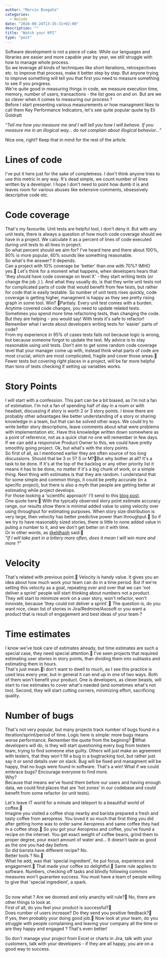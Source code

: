 ```yaml
---
author: "Marcin Biegała"
categories:
  - NoCode
date: "2016-09-24T13:35:31+02:00"
description: ""
title: "Watch your KPI"
type: "post"
---
```


Software development is not a piece of cake. While our languages and libraries are easier and more capable year by year, we still struggle with how to manage whole process.  
So we leverage all kinds of techniques like short iterations, retrospectives etc. to improve that process, make it better step by step. But anyone trying to improve something will tell you that first you need to measure something to see if you progress.  
We're quite good in measuring things in code, we measure execution time, memory, number of users, transactions - the list goes on and on. But are we so clever when it comes to measuring our process ?  
Before I start presenting various measurements or how managment likes to call them Key Performance Indicators, let's see quite popular quote by Eli Goldratt


*“Tell me how you measure me and I will tell you how I will behave. If you measure me in an illogical way… do not complain about illogical behavior…”*


Nice one, right? Keep that in mind for the rest of the article.


# Lines of code #
I've put it here just for the sake of completness. I don't think anyone tries to use this metric in any way. It's dead simple, we count number of lines written by a developer. I hope I don't need to point how dumb it is and leaves room for various abuses like extensive comments, obsessively descriptive code etc.

# Code coverage #
That's my favourite. Unit tests are helpful tool, I don't deny it. But with any unit tests, there is always a question of how much code coverage should we have in a project. We calculate it as a percent of lines of code executed during unit tests to all lines in project.  
So what percent should we aim for? I've heard here and there about 100%, 80% is more popular, 60% sounds like something reasonable.  
So what's the answer? It depends.  
Can a project with 10% coverage be 'better' than one with 70%? IMHO yes. Let's think for a moment what happens, when developers hears that 'they should have code coverage on level X' - they start writing tests (or change the job ;) ). And what they usually do, is that they write unit tests not for complicated parts of code that would benefit from few tests, but rather for code that is easily testable. So number of unit tests rises quickly, code coverage is getting higher, managment is happy as they see pretty rising graph in some tool. Win? Partialy. Every unit test comes with a burden. Anytime covered code changes, you need to update related tests. Sometimes you spend more time refactoring tests, than changing the code.  
But they are helping - you would say! With tests it's safe to refactor!  
Remember what I wrote about developers writing tests for 'easier' parts of code?  
From my experience in 95% of cases tests fails not because logic is wrong, but because someone forgot to update the test.
My advice is to stay reasonable using unit tests. Don't aim to get some random code coverage level that your manager come up with, instead think what parts of code are most crucial, which are most complicated, fragile and cover those areas. Fewer tests but covering right places in a project, will be far more helpful than tons of tests checking if setting up variables works.

# Story Points #
I will start with a confession. This part can be a bit biased, as I'm not a fan of estimation. I'm not a fan of spending half of day in a room or with headset, discussing if story is worth 2 or 3 story points. I know there are probably other advantages like better understanding of a story or sharing knowledge in a team, but that can be solved other ways. We could try to write better story descriptions, leave comments about what were problems with implementation etc. Have this knowledge written down somewhere as a point of reference, not as a quick chat no one will remember in few days. If we can add a responsive Product Owner to this, we could have pretty smoothly going project.
Ok, but what's with the story points.  
So first of all, as I mentioned earlier they are often source of too long discussions. Should that be 3 or 5? S or M?But why bother at all? It's a task to be done. If it's at the top of the backlog or any other priority list it means it has to be done, no matter if it's a big chunk of work, or a simple thing.
Next thing with estimates is that they are random. I understand that for some simple and common things, it could be pretty accurate (in a specific project), but there is also a myth that people are getting better at estimating while project develops.  
For those looking a 'scientific approach' I'll send to this [blog post](http://toddlittleweb.com/wordpress/2016/03/14/to-estimate-or-noestimates-that-is-the-question-2/).  
One quote here: With the typically observed story point estimate accuracy range, our results show there is minimal added value to using velocity over using throughput for estimating purposes. When story size distribution is very large, then velocity has better predictive power than throughput. So if we try to have reasonably sized stories, there is little to none added value in puting a number to it, and we don't get better on it with time.  
Or in other words, as [@eldhash](https://twitter.com/eldhash) said:  
*"If I will take part in a lottery more often, does it mean I will win more and more ?"*

# Velocity #
That's related with previous point. Velocity is handy value. It gives you an idea about how much work your team can do in a time period. But if we're setting this velocity as a goal, repeating over and over that we can 'not deliver a sprint' people will start thinking about numbers not a product. They will start to minimize work on a user story, won't refactor, won't innovate, because 'they could not deliver a sprint'. The question is, do you want nice, clean list of stories in Jira/Redmine/Axosoft or you want a product that is result of engagement and best ideas of your team ?

# Time estimates #
I know we've took care of estimates already, but time estimates are such a special case, they need special attention. I've seen projects that required estimating user stories in story points, than dividing them into subtasks and estimating them in hours.  
That's just mean.I don't want to dwell to much, as I see this practice is used less every year, but in general it can end up in one of two ways. Both of them won't benefit your product.
One is developers, as clever beasts, will start to rise estimates to cover what's needed (and sometimes what's not too). Second, they will start cutting corners, minimizing effort, sacrificing quality.


# Number of bugs #
That's not very popular, but many projects track number of bugs found in a iteration/sprint/period of time. Logic here is simple: more bugs means worse performance. Remember the quote from the begining? What developers will do, is they will start questioning every bug from testers team, trying to find someone else guilty. Others will just make an agreement with testers, that they won't fill a bug in a bugtracking tool, but rather just say it or send details over on slack. Bug will be fixed and managment will be happy, that no bugs were found in software. That's a win!
What if we could embrace bugs? Encourage everyone to find more.  
Why?  
Because that means we've found them before our users and having enough data, we could find places that are 'hot zones' in our codebase and could benefit from some refactor (or unit tests).


Let's leave IT world for a minute and teleport to a beautifull world of coffee.  
Imagine you visited a coffee shop nearby and barista prepared a fresh and tasty coffee from aeropress. You loved it so much that first thing you did after getting home was to order same Aeropress and same coffee they had in a coffee shop. So you got your Aeropress and coffee, you've found a recipe on the internet. You get exact weight of coffee beans, grind them to proper degree, pour exact amount of water and… It doesn't taste as good as the one you had day before.   
So did barista have different recipe? No.  
Better tools ? No.  
What he add, was that 'special ingredient', he put focus, experience and engagement. That made your coffee so delightful. Same rule applies to software. Numbers, checking off tasks and blindly following common measures won't guarantee success. You must have a team of people willing to give that 'special ingredient', a spark.

&nbsp;  
So now what ? Are we doomed and only anarchy will rule? No, there are other things to look at.  
First of all, do you feel your product is successful?  
Does number of users increase? Do they send you positive feedback?  
If yes, then probably your doing good job. Now look at your team, do you struggle with people complaining and leaving your company all the time or are they happy and engaged ?
That's even better!

So don't manage your project from Excel or charts in Jira, talk with your customers, talk with your developers - if they are all happy, you are on a good way to success.
